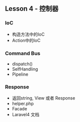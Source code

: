 ## Lesson 4 - 控制器

### IoC
- 构造方法中的IoC
- Action中的IoC

### Command Bus
- dispatch()
- SelfHandling
- Pipeline

### Response
- 返回string, View 或者 Response
- helper.php
- Facade
- Laravel4 文档
